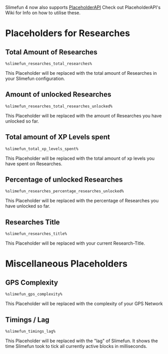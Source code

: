 Slimefun 4 now also supports [PlaceholderAPI](https://github.com/PlaceholderAPI/PlaceholderAPI)
Check out PlaceholderAPI's Wiki for Info on how to utilise these.

# Placeholders for Researches

## Total Amount of Researches
`%slimefun_researches_total_researches%`

This Placeholder will be replaced with the total amount of Researches in your Slimefun configuration.

## Amount of unlocked Researches
`%slimefun_researches_total_researches_unlocked%`

This Placeholder will be replaced with the amount of Researches you have unlocked so far.

## Total amount of XP Levels spent
`%slimefun_total_xp_levels_spent%`

This Placeholder will be replaced with the total amount of xp levels you have spent on Researches.

## Percentage of unlocked Researches
`%slimefun_researches_percentage_researches_unlocked%`

This Placeholder will be replaced with the percentage of Researches you have unlocked so far.

## Researches Title
`%slimefun_researches_title%`

This Placeholder will be replaced with your current Research-Title.

# Miscellaneous Placeholders

## GPS Complexity
`%slimefun_gps_complexity%`

This Placeholder will be replaced with the complexity of your GPS Network

## Timings / Lag
`%slimefun_timings_lag%`

This Placeholder will be replaced with the "lag" of Slimefun.
It shows the time Slimefun took to tick all currently active blocks in milliseconds.
